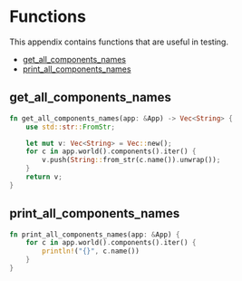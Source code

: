 # Functions

This appendix contains functions that are useful in testing.

- [get_all_components_names](#get_all_components_names)
- [print_all_components_names](#print_all_components_names)

## get_all_components_names

```rust
fn get_all_components_names(app: &App) -> Vec<String> {
    use std::str::FromStr;

    let mut v: Vec<String> = Vec::new();
    for c in app.world().components().iter() {
        v.push(String::from_str(c.name()).unwrap());
    }
    return v;
}
```

## print_all_components_names

```rust
fn print_all_components_names(app: &App) {
    for c in app.world().components().iter() {
        println!("{}", c.name())
    }
}
```
